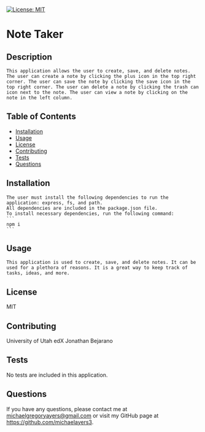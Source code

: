 
[![License: MIT](https://img.shields.io/badge/License-MIT-yellow.svg)](https://opensource.org/licenses/MIT)
 # Note Taker


    
 ## Description
    This application allows the user to create, save, and delete notes. The user can create a note by clicking the plus icon in the top right corner. The user can save the note by clicking the save icon in the top right corner. The user can delete a note by clicking the trash can icon next to the note. The user can view a note by clicking on the note in the left column.             
        
 ## Table of Contents
 * [Installation](#installation)
 * [Usage](#usage)
 * [License](#license)
 * [Contributing](#contributing)
 * [Tests](#tests)
 * [Questions](#questions)
                
 ## Installation
    The user must install the following dependencies to run the application: express, fs, and path.
    All dependencies are included in the package.json file. 
    To install necessary dependencies, run the following command:
    ```
    npm i
    ```         

 ## Usage
    This application is used to create, save, and delete notes. It can be used for a plethora of reasons. It is a great way to keep track of tasks, ideas, and more.       
        
 ## License
 MIT
        
 ## Contributing
  University of Utah
  edX
  Jonathan Bejarano           
        
 ## Tests
   No tests are included in this application.          
        
 ## Questions
 If you have any questions, please contact me at michaelgregoryayers@gmail.com or visit my GitHub page at
        https://github.com/michaelayers3.
    
